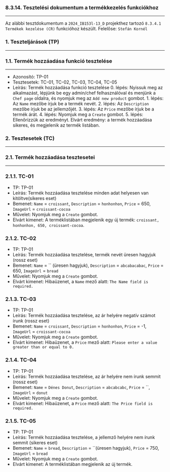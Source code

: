 ### 8.3.14. Tesztelési dokumentum a termékkezelés funkciókhoz

---

Az alábbi tesztdokumentum a `2024_IB153l-13_D` projekthez tartozó `8.3.4.1 Termékek kezelése (CR)` funkcióhoz készült. Felelőse: `Stefán Kornél`


### 1. Teszteljárások (TP)

---

### 1.1. Termék hozzáadása funkció tesztelése

---

* Azonosító: TP-01
* Tesztesetek: TC-01, TC-02, TC-03, TC-04, TC-05
* Leírás: Termék hozzáadása funkció tesztelése
       0. lépés: Nyissuk meg az alkalmazást, lépjünk be egy admin/chef felhasználóval és menjünk a `Chef page` oldalra, és nyomjuk meg az `Add new product` gombot.
       1. lépés: Az `Name` mezőbe írjuk be a termék nevét.
       2. lépés: Az `Description` mezőbe írjuk be az jellemzőjét.
       3. lépés: Az `Price` mezőbe írjuk be a termék árát.
       4. lépés: Nyomjuk meg a `Create` gombot. 
       5. lépés: Ellenőrizzük az eredményt. Elvárt eredmény: a termék hozzáadása sikeres, és megjelenik az termék listában.



### 2. Tesztesetek (TC)

---

### 2.1. Termék hozzáadása tesztesetei

---

### 2.1.1. TC-01

* TP: TP-01
* Leírás: Termék hozzáadása tesztelése minden adat helyesen van kitöltve(sikeres eset)
* Bemenet: `Name` = `croissant`, `Description` = `honhonhon`, `Price` = 650, `ImageUrl` = `croissant-cocoa`
* Művelet: Nyomjuk meg a `Create` gombot.
* Elvárt kimenet: A terméklistában megjelenik egy új termék: `croissant, honhonhon, 650, croissant-cocoa`.


### 2.1.2. TC-02

* TP: TP-01
* Leírás: Termék hozzáadása tesztelése, termék nevét üresen hagyjuk (rossz eset)
* Bemenet: `Name` = `` (üresen hagyjuk), `Description` = `abcabacabac`, `Price` = 650, `ImageUrl` = `bread`
* Művelet: Nyomjuk meg a `Create` gombot.
* Elvárt kimenet: Hibaüzenet, a `Name` mező alatt: `The Name field is required.`


### 2.1.3. TC-03

* TP: TP-01
* Leírás: Termék hozzáadása tesztelése, az ár helyére negatív számot írunk (rossz eset)
* Bemenet: `Name` = `croissant`,  `Description` = `honhonhon`, `Price` = -1, `ImageUrl` = `croissant-cocoa`
* Művelet: Nyomjuk meg a `Create` gombot.
* Elvárt kimenet: Hibaüzenet, a `Price` mező alatt: `Please enter a value greater than or equal to 0.`


### 2.1.4. TC-04

* TP: TP-01
* Leírás: Termék hozzáadása tesztelése, az ár helyére nem írunk semmit (rossz eset)
* Bemenet: `Name` = `Dénes Donut`,  `Description` = `abcabcabc`, `Price` = ``,  `ImageUrl` = `donut`
* Művelet: Nyomjuk meg a `Create` gombot.
* Elvárt kimenet: Hibaüzenet, a `Price` mező alatt: `The Price field is required.`



### 2.1.5. TC-05

* TP: TP-01
* Leírás: Termék hozzáadása tesztelése, a jellemző helyére nem írunk semmit (sikeres eset)
* Bemenet: `Name` = `bread`, `Description` = ``(üresen hagyjuk), `Price` = 750, `ImageUrl` = `bread`
* Művelet: Nyomjuk meg a `Create` gombot.
* Elvárt kimenet: A terméklistában megjelenik az új termék.

